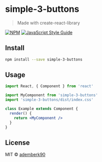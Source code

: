 # simple-3-buttons

> Made with create-react-library

[![NPM](https://img.shields.io/npm/v/simple-3-buttons.svg)](https://www.npmjs.com/package/simple-3-buttons) [![JavaScript Style Guide](https://img.shields.io/badge/code_style-standard-brightgreen.svg)](https://standardjs.com)

## Install

```bash
npm install --save simple-3-buttons
```

## Usage

```jsx
import React, { Component } from 'react'

import MyComponent from 'simple-3-buttons'
import 'simple-3-buttons/dist/index.css'

class Example extends Component {
  render() {
    return <MyComponent />
  }
}
```

## License

MIT © [ademberk90](https://github.com/ademberk90)
